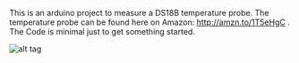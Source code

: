 This is an arduino project to measure a DS18B temperature probe. The temperature probe can be found here on Amazon: http://amzn.to/1T5eHgC . The Code is minimal just to get something started.

![alt tag](http://i.imgur.com/mcCz1pQ.png)
